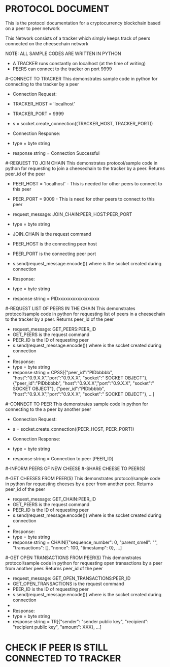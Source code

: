 # PROTOCOL DOCUMENT  
This is the protocol documentation for a cryptocurrency blockchain based on a peer to peer network  

This Network consists of a tracker which simply keeps track of peers connected on the cheesechain network


NOTE: ALL SAMPLE CODES ARE WRITTEN IN PYTHON
* A TRACKER runs constantly on localhost (at the time of writing)
* PEERS can connect to the tracker on port 9999  


#-CONNECT TO TRACKER
This demonstrates sample code in python for connecting to the tracker by a peer
* Connection Request: 
* TRACKER_HOST = 'localhost'
* TRACKER_PORT = 9999
* s = socket.create_connection((TRACKER_HOST, TRACKER_PORT))  


* Connection Response: 
* type = byte string
* response string = Connection Successful

#-REQUEST TO JOIN CHAIN
This demonstrates protocol/sample code in python for requesting to join a cheesechain to the tracker by a peer. Returns peer_id of the peer
* PEER_HOST = 'localhost' - This is needed for other peers to connect to this peer
* PEER_PORT = 9009 - This is need for other peers to connect to this peer

* request_message: JOIN_CHAIN:PEER_HOST:PEER_PORT
* type = byte string
* JOIN_CHAIN is the request command
* PEER_HOST is the connecting peer host
* PEER_PORT is the connecting peer port
* s.send(request_message.encode()) where is the socket created during connection  


* Response: 
* type = byte string
* response string = PIDxxxxxxxxxxxxxxxxx

#-REQUEST LIST OF PEERS IN THE CHAIN
This demonstrates protocol/sample code in python for requesting list of peers in a cheesechain to the tracker by a peer. Returns peer_id of the peer

* request_message: GET_PEERS:PEER_ID
* GET_PEERS is the request command
* PEER_ID is the ID of requesting peer
* s.send(request_message.encode()) where is the socket created during connection
* 
* Response: 
* type = byte string
* response string = CPSS[{"peer_id":"PIDbbbbb", "host":"0.9.X.X","port":"0.9.X.X", "socket":" SOCKET OBJECT"}, {"peer_id":"PIDbbbbb", "host":"0.9.X.X","port":"0.9.X.X", "socket":" SOCKET OBJECT"}, {"peer_id":"PIDbbbbb", "host":"0.9.X.X","port":"0.9.X.X", "socket":" SOCKET OBJECT"}, ...]

#-CONNECT TO PEER
This demonstrates sample code in python for connecting to the a peer by another peer
* Connection Request: 
* s = socket.create_connection((PEER_HOST, PEER_PORT))  


* Connection Response: 
* type = byte string
* response string = Connection to peer [PEER_ID]


#-INFORM PEERS OF NEW CHEESE
#-SHARE CHEESE TO PEER(S)  


#-GET CHEESES FROM PEER(S)
This demonstrates protocol/sample code in python for requesting cheeses by a peer from another peer. Returns peer_id of the peer

* request_message: GET_CHAIN:PEER_ID
* GET_PEERS is the request command
* PEER_ID is the ID of requesting peer
* s.send(request_message.encode()) where is the socket created during connection
* 
* Response: 
* type = byte string
* response string = CHAIN[{"sequence_number": 0, "parent_smell": "", "transactions": [], "nonce": 100, "timestamp": 0}, ...]  


#-GET OPEN TRANSACTIONS FROM PEER(S)
This demonstrates protocol/sample code in python for requesting open transactions by a peer from another peer. Returns peer_id of the peer

* request_message: GET_OPEN_TRANSACTIONS:PEER_ID
* GET_OPEN_TRANSACTIONS is the request command
* PEER_ID is the ID of requesting peer
* s.send(request_message.encode()) where is the socket created during connection
* 
* Response: 
* type = byte string
* response string = TR[{"sender": "sender public key", "recipient": "recipient public key", "amount": XXX}, ...]  


# CHECK IF PEER IS STILL CONNECTED TO TRACKER
